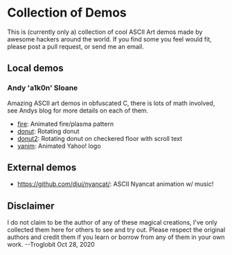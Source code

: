 Collection of Demos
===================

This is  (currently only a) collection  of cool ASCII Art  demos made by
awesome hackers around the world.  If  you find some you feel would fit,
please post a pull request, or send me an email.


Local demos
-----------

### Andy 'a1k0n' Sloane

Amazing ASCII art demos in obfuscated C, there is lots of math involved,
see Andys blog for more details on each of them.

- [fire](fire/):     Animated fire/plasma pattern
- [donut](donut/):   Rotating donut
- [donut2](donut2/): Rotating donut on checkered floor with scroll text
- [yanim](yanim/):   Animated Yahoo! logo


External demos
--------------

- <https://github.com/djui/nyancat/>: ASCII Nyancat animation w/ music!


Disclaimer
----------

I do not claim to be the author of any of these magical creations, I've
only collected them here for others to see and try out.  Please respect
the original authors and credit them if you learn or borrow from any of
them in your own work.                         --Troglobit Oct 28, 2020

